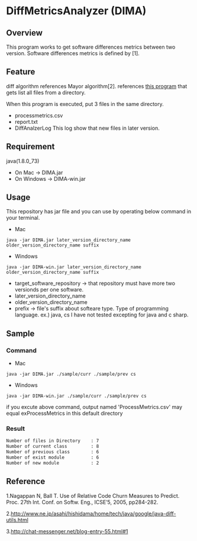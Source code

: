 # DiffMetricsAnalyzer (DIMA)

## Overview
This program works to get software differences metrics between two version.
Software differences metrics is defined by [1].

## Feature
diff algorithm references Mayor algorithm[2].
references [this program](http://chat-messenger.net/blog-entry-55.html) that gets list all files from a directory.

When this program is executed, put 3 files in the same directory.
- processmetrics.csv
- report.txt
- DiffAnalzerLog
	This log show that new files in later version.

## Requirement
java(1.8.0_73)

+ On Mac -> DIMA.jar
+ On Windows -> DIMA-win.jar

## Usage
This repository has jar file and you can use by operating below command in your terminal.

+ Mac
```terminal
java -jar DIMA.jar later_version_directory_name older_version_directory_name suffix
```
+ Windows
```terminal
java -jar DIMA-win.jar later_version_directory_name older_version_directory_name suffix
```
- target_software_repository  ->  that repository must have more two versionds per one software.
- later_version_directory_name
- older_version_directory_name
- prefix  ->  file's suffix about softeare type. Type of programming language.	ex.) java, cs
I have not tested excepting for java and c sharp.

## Sample

### Command
+ Mac
```terrminal
java -jar DIMA.jar ./sample/curr ./sample/prev cs
```
+ Windows
```terrminal
java -jar DIMA-win.jar ./sample/curr ./sample/prev cs
```
if you excute above command, output named 'ProcessMwtrics.csv' may equal exProcessMetrics in this default directory

### Result
```report.txt
Number of files in Directory    : 7
Number of current class			: 8
Number of previous class		: 6
Number of exist module			: 6
Number of new module			: 2
```



## Reference
1.Nagappan N, Ball T. Use of Relative Code Churn Measures to Predict. Proc. 27th Int. Conf. on Softw. Eng., ICSE’5, 2005, pp284-282.

2.http://www.ne.jp/asahi/hishidama/home/tech/java/google/java-diff-utils.html

3.http://chat-messenger.net/blog-entry-55.html#1
